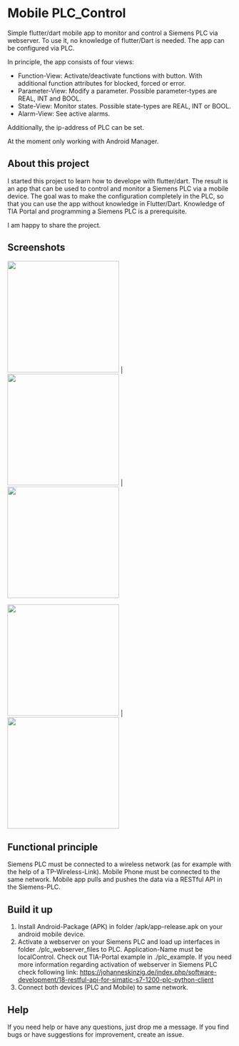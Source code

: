 # Mobile PLC_Control

Simple flutter/dart mobile app to monitor and control a Siemens PLC via webserver. To use it, no knowledge of flutter/Dart is needed. The app can be configured via PLC.

In principle, the app consists of four views:

- Function-View: Activate/deactivate functions with button. With additional function attributes for blocked, forced or error.
- Parameter-View: Modify a parameter. Possible parameter-types are REAL, INT and BOOL.
- State-View: Monitor states. Possible state-types are REAL, INT or BOOL.
- Alarm-View: See active alarms.

Additionally, the ip-address of PLC can be set.

At the moment only working with Android Manager.

## About this project

I started this project to learn how to develope with flutter/dart. The result is an app that can be used to control and monitor a Siemens PLC via a mobile device. The goal was to make the configuration completely in the PLC, so that you can use the app without knowledge in Flutter/Dart. Knowledge of TIA Portal and programming a Siemens PLC is a prerequisite. 

I am happy to share the project. 

## Screenshots

<img src='images/Screenshot_20230226-165722.png' width='250'>  |  <img src='images/Screenshot_20230226-165846.png' width='250'> | 
<img src='images/Screenshot_20230226-165940.png' width='250'>

<img src='images/Screenshot_20230226-165901.png' width='250'>  |  <img src='images/Screenshot_20230311-135546.png' width='250'>

## Functional principle

Siemens PLC must be connected to a wireless network (as for example with the help of a TP-Wireless-Link). Mobile Phone must be connected to the same network. Mobile app pulls and pushes the data via a RESTful API in the Siemens-PLC. 

## Build it up 

1. Install Android-Package (APK) in folder /apk/app-release.apk on your android mobile device.
2. Activate a webserver on your Siemens PLC and load up interfaces in folder ./plc_webserver_files to PLC. Application-Name must be localControl. Check out TIA-Portal example in ./plc_example. If you need more information regarding activation of webserver in Siemens PLC check following link: <https://johanneskinzig.de/index.php/software-development/18-restful-api-for-simatic-s7-1200-plc-python-client>
3. Connect both devices (PLC and Mobile) to same network.

## Help

If you need help or have any questions, just drop me a message. If you find bugs or have suggestions for improvement, create an issue.
